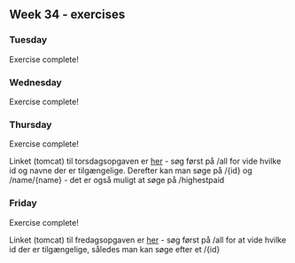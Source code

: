 ## Week 34 - exercises 

### Tuesday

Exercise complete!

### Wednesday

Exercise complete!

### Thursday

Exercise complete!

Linket (tomcat) til torsdagsopgaven er [her](http://167.71.58.2:8080/week1day4/api/employee) - søg først på /all for vide hvilke id og navne der er tilgængelige. Derefter kan man søge på /{id} og /name/{name} - det er også muligt at søge på /highestpaid  

### Friday

Exercise complete!

Linket (tomcat) til fredagsopgaven er [her](http://167.71.58.2:8080/studypointexercise/api/bankcustomer) - søg først på /all for at vide hvilke id der er tilgængelige, således man kan søge efter et /{id}

